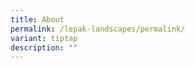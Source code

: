 ```yaml
---
title: About
permalink: /lepak-landscapes/permalink/
variant: tiptap
description: ""
---
```

<p></p>